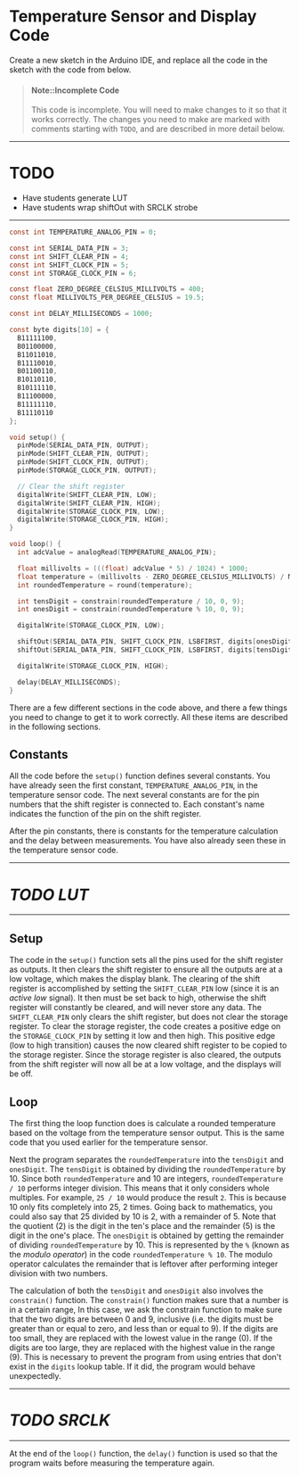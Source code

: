 # Temperature Sensor and Display Code

Create a new sketch in the Arduino IDE, and replace all the code in the sketch with the code from below.

> #### Note::Incomplete Code
>
> This code is incomplete. You will need to make changes to it so that it works correctly. The changes you need to make are marked with comments starting with `TODO`, and are described in more detail below.

---

# TODO
- Have students generate LUT
- Have students wrap shiftOut with SRCLK strobe

---


```c
const int TEMPERATURE_ANALOG_PIN = 0;

const int SERIAL_DATA_PIN = 3;
const int SHIFT_CLEAR_PIN = 4;
const int SHIFT_CLOCK_PIN = 5;
const int STORAGE_CLOCK_PIN = 6;

const float ZERO_DEGREE_CELSIUS_MILLIVOLTS = 400;
const float MILLIVOLTS_PER_DEGREE_CELSIUS = 19.5;

const int DELAY_MILLISECONDS = 1000;

const byte digits[10] = {
  B11111100,
  B01100000,
  B11011010,
  B11110010,
  B01100110,
  B10110110,
  B10111110,
  B11100000,
  B11111110,
  B11110110
};

void setup() {
  pinMode(SERIAL_DATA_PIN, OUTPUT);
  pinMode(SHIFT_CLEAR_PIN, OUTPUT);
  pinMode(SHIFT_CLOCK_PIN, OUTPUT);
  pinMode(STORAGE_CLOCK_PIN, OUTPUT);

  // Clear the shift register
  digitalWrite(SHIFT_CLEAR_PIN, LOW);
  digitalWrite(SHIFT_CLEAR_PIN, HIGH);
  digitalWrite(STORAGE_CLOCK_PIN, LOW);
  digitalWrite(STORAGE_CLOCK_PIN, HIGH);
}

void loop() {
  int adcValue = analogRead(TEMPERATURE_ANALOG_PIN);

  float millivolts = (((float) adcValue * 5) / 1024) * 1000;
  float temperature = (millivolts - ZERO_DEGREE_CELSIUS_MILLIVOLTS) / MILLIVOLTS_PER_DEGREE_CELSIUS;
  int roundedTemperature = round(temperature);

  int tensDigit = constrain(roundedTemperature / 10, 0, 9);
  int onesDigit = constrain(roundedTemperature % 10, 0, 9);

  digitalWrite(STORAGE_CLOCK_PIN, LOW);

  shiftOut(SERIAL_DATA_PIN, SHIFT_CLOCK_PIN, LSBFIRST, digits[onesDigit]);
  shiftOut(SERIAL_DATA_PIN, SHIFT_CLOCK_PIN, LSBFIRST, digits[tensDigit]);

  digitalWrite(STORAGE_CLOCK_PIN, HIGH);

  delay(DELAY_MILLISECONDS);
}
```

There are a few different sections in the code above, and there a few things you need to change to get it to work correctly. All these items are described in the following sections.

## Constants

All the code before the `setup()` function defines several constants. You have already seen the first constant, `TEMPERATURE_ANALOG_PIN`, in the temperature sensor code. The next several constants are for the pin numbers that the shift register is connected to. Each constant's name indicates the function of the pin on the shift register.

After the pin constants, there is constants for the temperature calculation and the delay between measurements. You have also already seen these in the temperature sensor code.

---

# _TODO LUT_

---

## Setup
The code in the `setup()` function sets all the pins used for the shift register as outputs. It then clears the shift register to ensure all the outputs are at a low voltage, which makes the display blank. The clearing of the shift register is accomplished by setting the `SHIFT_CLEAR_PIN` low (since it is an _active low_ signal). It then must be set back to high, otherwise the shift register will constantly be cleared, and will never store any data. The `SHIFT_CLEAR_PIN` only clears the shift register, but does not clear the storage register. To clear the storage register, the code creates a positive edge on the `STORAGE_CLOCK_PIN` by setting it low and then high. This positive edge (low to high transition) causes the now cleared shift register to be copied to the storage register. Since the storage register is also cleared, the outputs from the shift register will now all be at a low voltage, and the displays will be off.

## Loop
The first thing the loop function does is calculate a rounded temperature based on the voltage from the temperature sensor output. This is the same code that you used earlier for the temperature sensor.

Next the program separates the `roundedTemperature` into the `tensDigit` and `onesDigit`. The `tensDigit` is obtained by dividing the `roundedTemperature` by 10. Since both `roundedTemperature` and 10 are integers, `roundedTemperature / 10` performs integer division. This means that it only considers whole multiples. For example, `25 / 10` would produce the result `2`. This is because 10 only fits completely into 25, 2 times. Going back to mathematics, you could also say that 25 divided by 10 is 2, with a remainder of 5. Note that the quotient (2) is the digit in the ten's place and the remainder (5) is the digit in the one's place. The `onesDigit` is obtained by getting the remainder of dividing `roundedTemperature` by 10. This is represented by the `%` (known as the _modulo operator_) in the code `roundedTemperature % 10`. The modulo operator calculates the remainder that is leftover after performing integer division with two numbers.

The calculation of both the `tensDigit` and `onesDigit` also involves the `constrain()` function. The `constrain()` function makes sure that a number is in a certain range, In this case, we ask the constrain function to make sure that the two digits are between 0 and 9, inclusive (i.e. the digits must be greater than or equal to zero, and less than or equal to 9). If the digits are too small, they are replaced with the lowest value in the range (0). If the digits are too large, they are replaced with the highest value in the range (9). This is necessary to prevent the program from using entries that don't exist in the `digits` lookup table. If it did, the program would behave unexpectedly.

---

# _TODO SRCLK_

---


At the end of the `loop()` function, the `delay()` function is used so that the program waits before measuring the temperature again.
